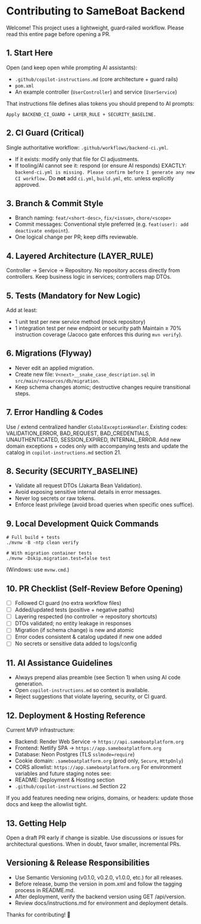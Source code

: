 # Contributing to SameBoat Backend

Welcome! This project uses a lightweight, guard‑railed workflow. Please read this entire page before opening a PR.

## 1. Start Here
Open (and keep open while prompting AI assistants):
- `.github/copilot-instructions.md` (core architecture + guard rails)
- `pom.xml`
- An example controller (`UserController`) and service (`UserService`)

That instructions file defines alias tokens you should prepend to AI prompts:
```
Apply BACKEND_CI_GUARD + LAYER_RULE + SECURITY_BASELINE.
```

## 2. CI Guard (Critical)
Single authoritative workflow: `.github/workflows/backend-ci.yml`.
- If it exists: modify only that file for CI adjustments.
- If tooling/AI cannot see it: respond (or ensure AI responds) EXACTLY:
  `backend-ci.yml is missing. Please confirm before I generate any new CI workflow.`
Do **not** add `ci.yml`, `build.yml`, etc. unless explicitly approved.

## 3. Branch & Commit Style
- Branch naming: `feat/<short-desc>`, `fix/<issue>`, `chore/<scope>`
- Commit messages: Conventional style preferred (e.g. `feat(user): add deactivate endpoint`).
- One logical change per PR; keep diffs reviewable.

## 4. Layered Architecture (LAYER_RULE)
Controller → Service → Repository. No repository access directly from controllers. Keep business logic in services; controllers map DTOs.

## 5. Tests (Mandatory for New Logic)
Add at least:
- 1 unit test per new service method (mock repository)
- 1 integration test per new endpoint or security path
Maintain ≥ 70% instruction coverage (Jacoco gate enforces this during `mvn verify`).

## 6. Migrations (Flyway)
- Never edit an applied migration.
- Create new file: `V<next>__snake_case_description.sql` in `src/main/resources/db/migration`.
- Keep schema changes atomic; destructive changes require transitional steps.

## 7. Error Handling & Codes
Use / extend centralized handler `GlobalExceptionHandler`.
Existing codes: VALIDATION_ERROR, BAD_REQUEST, BAD_CREDENTIALS, UNAUTHENTICATED, SESSION_EXPIRED, INTERNAL_ERROR.
Add new domain exceptions + codes only with accompanying tests and update the catalog in `copilot-instructions.md` section 21.

## 8. Security (SECURITY_BASELINE)
- Validate all request DTOs (Jakarta Bean Validation).
- Avoid exposing sensitive internal details in error messages.
- Never log secrets or raw tokens.
- Enforce least privilege (avoid broad queries when specific ones suffice).

## 9. Local Development Quick Commands
```
# Full build + tests
./mvnw -B -ntp clean verify

# With migration container tests
./mvnw -Dskip.migration.test=false test
```
(Windows: use `mvnw.cmd`.)

## 10. PR Checklist (Self-Review Before Opening)
- [ ] Followed CI guard (no extra workflow files)
- [ ] Added/updated tests (positive + negative paths)
- [ ] Layering respected (no controller → repository shortcuts)
- [ ] DTOs validated; no entity leakage in responses
- [ ] Migration (if schema change) is new and atomic
- [ ] Error codes consistent & catalog updated if new one added
- [ ] No secrets or sensitive data added to logs/config

## 11. AI Assistance Guidelines
- Always prepend alias preamble (see Section 1) when using AI code generation.
- Open `copilot-instructions.md` so context is available.
- Reject suggestions that violate layering, security, or CI guard.

## 12. Deployment & Hosting Reference
Current MVP infrastructure:
- Backend: Render Web Service → `https://api.sameboatplatform.org`
- Frontend: Netlify SPA → `https://app.sameboatplatform.org`
- Database: Neon Postgres (TLS `sslmode=require`)
- Cookie domain: `.sameboatplatform.org` (prod only, `Secure`, `HttpOnly`)
- CORS allowlist: `https://app.sameboatplatform.org`
For environment variables and future staging notes see:
- README: Deployment & Hosting section
- `.github/copilot-instructions.md` Section 22

If you add features needing new origins, domains, or headers: update those docs and keep the allowlist tight.

## 13. Getting Help
Open a draft PR early if change is sizable. Use discussions or issues for architectural questions. When in doubt, favor smaller, incremental PRs.

## Versioning & Release Responsibilities

- Use Semantic Versioning (v0.1.0, v0.2.0, v1.0.0, etc.) for all releases.
- Before release, bump the version in pom.xml and follow the tagging process in README.md.
- After deployment, verify the backend version using GET /api/version.
- Review docs/instructions.md for environment and deployment details.

Thanks for contributing! 🚢
